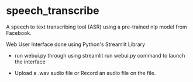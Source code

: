 # speech_transcribe

A speech to text transcribing tool (ASR) using a pre-trained nlp model from Facebook.

Web User Interface done using Python's Streamlit Library

- run webui.py through using streamlit run webui.py command to launch the interface

- Upload a .wav audio file or Record an audio file on the file.

